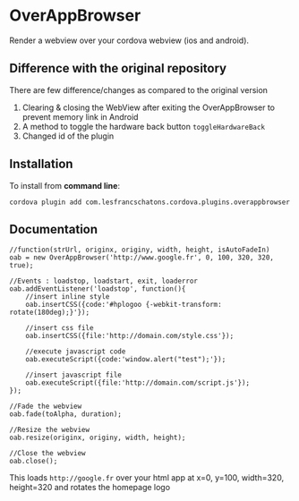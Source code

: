 OverAppBrowser
==================

Render a webview over your cordova webview (ios and android).

Difference with the original repository
------------

There are few difference/changes as compared to the original version

1. Clearing & closing the WebView after exiting the OverAppBrowser to prevent memory link in Android
2. A method to toggle the hardware back button `toggleHardwareBack`
3. Changed id of the plugin

Installation
------------

To install from **command line**:

    cordova plugin add com.lesfrancschatons.cordova.plugins.overappbrowser


Documentation
-------------

    //function(strUrl, originx, originy, width, height, isAutoFadeIn)
    oab = new OverAppBrowser('http://www.google.fr', 0, 100, 320, 320, true);

    //Events : loadstop, loadstart, exit, loaderror
    oab.addEventListener('loadstop', function(){
        //insert inline style
        oab.insertCSS({code:'#hplogoo {-webkit-transform: rotate(180deg);}'});

        //insert css file
        oab.insertCSS({file:'http://domain.com/style.css'});

        //execute javascript code
        oab.executeScript({code:'window.alert("test");'});

        //insert javascript file
        oab.executeScript({file:'http://domain.com/script.js'});
    });

    //Fade the webview
    oab.fade(toAlpha, duration);

    //Resize the webview
    oab.resize(originx, originy, width, height);

    //Close the webview
    oab.close();


This loads `http://google.fr` over your html app at x=0, y=100, width=320, height=320 and rotates the homepage logo
